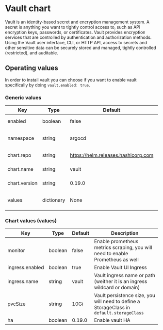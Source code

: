 # Vault chart

Vault is an identity-based secret and encryption management system. A secret is anything you want to tightly control access to, such as API encryption keys, passwords, or certificates. Vault provides encryption services that are controlled by authentication and authorization methods. Using the Vault user interface, CLI, or HTTP API, access to secrets and other sensitive data can be securely stored and managed, tightly controlled (restricted), and auditable.

## Operating values

In order to install vault you can choose if you want to enable vault specifically by doing `vault.enabled: true`.

### Generic values

| Key | Type | Default | Description |
|-----|------|---------|-------------|
| enabled | boolean | false | Enable Vault chart |
| namespace | string | argocd | Vault chart destination namespace |
| chart.repo | string | <https://helm.releases.hashicorp.com> | Vault helm repository |
| chart.name | string | vault | Vault chart name |
| chart.version | string | 0.19.0 | Vault chart version |
| values | dictionary | None | Watch section below |

### Chart values (values)

| Key | Type | Default | Description |
|-----|------|---------|-------------|
| monitor | boolean | false | Enable prometheus metrics scraping, you will need to enable Prometheus as well |
| ingress.enabled | boolean | true | Enable Vault UI Ingress |
| ingress.name | string | vault | Vault ingress name or path (weither it is an ingress wildcard or domain) |
| pvcSize | string | 10Gi | Vault persistence size, you will need to define a StorageClass in `default.storageClass` |
| ha | boolean | 0.19.0 | Enable vault HA |
